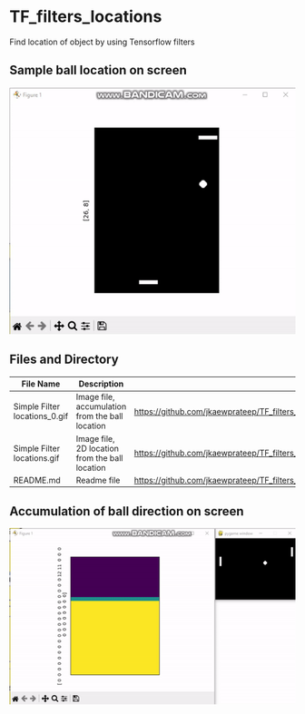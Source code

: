 # TF_filters_locations
Find location of object by using Tensorflow filters


## Sample ball location on screen ##

![alt text](https://github.com/jkaewprateep/TF_filters_locations/blob/main/Simple%20Filter%20locations.gif)

## Files and Directory ##

File Name | Description | Link |
--- | --- | --- |
Simple Filter locations_0.gif | Image file, accumulation from the ball location | https://github.com/jkaewprateep/TF_filters_locations/blob/main/Simple%20Filter%20locations_0.gif |
Simple Filter locations.gif | Image file, 2D location from the ball location | https://github.com/jkaewprateep/TF_filters_locations/blob/main/Simple%20Filter%20locations.gif |
README.md | Readme file | https://github.com/jkaewprateep/TF_filters_locations/blob/main/README.md |

## Accumulation of ball direction on screen ##

![alt text](https://github.com/jkaewprateep/TF_filters_locations/blob/main/Simple%20Filter%20locations_0.gif)
